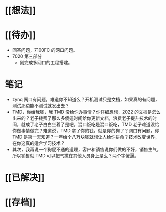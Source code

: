 # [[想法]]

# [[待办]]
- 回答问题，7100FC 的网口问题。
- 7020 第三部分
	- 刚完成多网口的工程搭建。

# 笔记
- zynq 网口有问题，难道你不知道么？开机测试只是文档，如果真的有问题，测试那边能不测试就发出去？
- TMD，你给我钱，我 TMD 没给你办事情？你仔细想想，2022 的文档是怎么出来的？老子耗费了那么多傻逼时间给你更新文档，浪费老子提升技术的时间，就成了老子白白坐着了是吧。混口饭吃是混口饭吃，TMD 老子难道没给你做事情做完？难道说，TMD 拿了你的钱，就是你的狗了？网口有问题，你 TMD 是第一天知道？一年给个八万块钱就想让人给你拼命？技术改变世界，在你这真的适合学习技术？
- 其次，我再说一个狗屁不通的道理，客户和销售说你们做的不好，销售生气，所以销售就 TMD 可以把气撒在其他人员身上是么？两个字傻逼。

# [[已解决]]

# [[存档]]